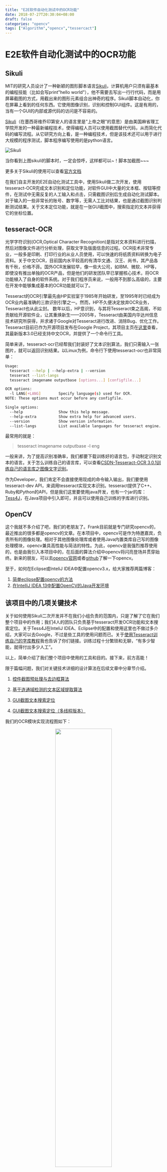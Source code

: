 ```yaml
---
title: "E2E软件自动化测试中的OCR功能"
date: 2018-07-27T20:30:04+08:00
draft: false
categories: "opencv"
tags: ["Algorithm","opencv","tessercact"]
---
```



# E2E软件自动化测试中的OCR功能

## Sikuli

MIT的研究人员设计了一种新颖的图形脚本语言[Sikuli][1]，计算机用户只须有最基本的编程技能（比如会写print"hello world"），他不需要去写出一行行代码，而是用屏幕截图的方式，用截出来的图形元素组合出神奇的程序。Sikuli脚本自动化，你在屏幕上看到的任何东西。它使用图像识别，识别和控制GUI组件。这是有用的，当有一个GUI的内部或源代码的访问是不容易的。

[Sikuli][1]（在墨西哥维乔印第安人的语言里是”上帝之眼”的意思）是由美国麻省理工学院开发的一种最新编程技术，使得编程人员可以使用截图替代代码，从而简化代码的编写流程。从它研究方向上看，是一种编程技术，但是该技术还可以用于进行大规模的程序测试，脚本程序编写使用的是python语言。

![Sikuli][2]

当你看到上图sikuli的脚本时，一定会惊呼，这样都可以~！脚本加截图~~~

更多关于Sikuli的使用可以查看[官方文档][3]

在我们自主开发的E2E自动化测试工具中，使用Sikuli做二次开发，使用tesseract-OCR完成文本识别和定位功能，对软件GUI中大量的文本框、按钮等控件，在测试中无需反复的人工输入和点击，只需截图识别后生成自动化测试脚本。对于输入的一些非常长的账号、数字等，无需人工比对结果，也是通过截图识别判断测试结果。关于文本定位功能，就是在一张GUI截图中，搜索指定的文本并获得它的坐标位置。

## tesseract-OCR

光学字符识别(OCR,Optical Character Recognition)是指对文本资料进行扫描，然后对图像文件进行分析处理，获取文字及版面信息的过程。OCR技术非常专业，一般多是印刷、打印行业的从业人员使用，可以快速的将纸质资料转换为电子资料。关于中文OCR，目前国内水平较高的有清华文通、汉王、尚书，其产品各有千秋，价格不菲。国外OCR发展较早，像一些大公司，如IBM、微软、HP等，即使没有推出单独的OCR产品，但是他们的研发团队早已掌握核心技术，将OCR功能植入了自身的软件系统。对于我们程序员来说，一般用不到那么高级的，主要在开发中能够集成基本的OCR功能就可以了。

Tesseract的OCR引擎最先由HP实验室于1985年开始研发，至1995年时已经成为OCR业内最准确的三款识别引擎之一。然而，HP不久便决定放弃OCR业务，Tesseract也从此尘封。
数年以后，HP意识到，与其将Tesseract束之高阁，不如贡献给开源软件业，让其重焕新生——2005年，Tesseract由美国内华达州信息技术研究所获得，并求诸于Google对Tesseract进行改进、消除Bug、优化工作。
Tesseract目前已作为开源项目发布在Google Project，其项目主页在[这里][4]查看，其最新版本3.0已经支持中文OCR，并提供了一个命令行工具。

简单来讲，tesseract-ocr已经帮我们封装好了文本识别算法，我们只需输入一张图片，就可以返回识别结果。以Linux为例，命令行下使用tesseract-ocr也非常简单：
```bash
Usage:
  tesseract --help | --help-extra | --version
  tesseract --list-langs
  tesseract imagename outputbase [options...] [configfile...]

OCR options:
  -l LANG[+LANG]        Specify language(s) used for OCR.
NOTE: These options must occur before any configfile.

Single options:
  --help                Show this help message.
  --help-extra          Show extra help for advanced users.
  --version             Show version information.
  --list-langs          List available languages for tesseract engine.
```
最常用的就是：

> tesseract imagename outputbase -l eng

一般来讲，为了提高识别准确率，我们都要下载训练好的语言包，手动制定识别文本的语言。关于怎么训练自己的语言库，可以查看[CSDN-Tesseract-OCR 3.0.1训练自己的语言库之图像文字识别][5]。

作为Developer，我们肯定不会直接使用现成的命令输入输出，我们要使用tesseract-dev API，来调用tesseract实现文本识别。tesseract提供了C++、Ruby和Python的API，但是我们这里要使用java开发，也有一个jar的库：[Tess4J][6]，在Java项目中引入即可，并且可以使用自己训练的字库进行识别。

## OpenCV

这个我就不多介绍了吧，我们的老朋友了。Frank目前就是专门研究opencv的，最近推出的很多都是opencv的文章。在本项目中，opencv可是作为特邀嘉宾，负责所有的图像处理。相对于其他图像处理库或者使用Java内置类库自己写的图像处理模块，opencv兼具高性能与简洁的特性。为此，opencv是我强烈推荐使用的，也是由我引入本项目中的，在后面的算法介绍中opencv将闪亮登场并贯穿始终。新来的朋友，可以去[opencv官网][7]或者[github][8]了解一下opencv。

至于，如何在Eclipse或InteliJ IDEA中配置opencv3.x，给大家推荐两篇博客：

1. [简单eclipse配置opencv的方法][9]
2. [在IntelliJ IDEA 13中配置OpenCV的Java开发环境][10]

## 该项目中的几项关键技术

关于如何使用Sikuli二次开发并不在我们小组负责的范围内，只是了解了它在我们整个项目中的作用；我们4人的团队只负责基于tesseract开发OCR功能和文本搜索定位。关于Tess4J在InteliJ IDEA、Eclipse中的配置和使用这里也不做过多介绍，大家可以去Google，不过是些工具的使用问题而已。关于[使用Tesseract训练自己的字库教程][5]我也告诉了你们链接。训练过程十分繁琐和无聊，“有多少智能，就得付出多少人工”。

以上，简单介绍了我们整个项目中使用的工具和目的。接下来，前方高能！

限于篇幅问题，我们对关键技术详细的设计算法在后续文章中分章节介绍。

1. [控件截图预处理与去边框算法][11]

2. [基于连通域检测的文本区域提取算法][12]

3. [GUI截图文本搜索定位][13]

4. [GUI截图文本搜索定位（多线程版本）][14]

我们的OCR模块实现流程图如下：

<div div align="center">
<img src="https://res.cloudinary.com/flhonker/image/upload/githubio/icbc/ocr-process.jpg" width="60%" height="60%">
</div>


[1]:https://de.wikipedia.org/wiki/Sikuli_(Software)
[2]:https://res.cloudinary.com/flhonker/image/upload/v1533435284/githubio/icbc/sikuli_use.jpg
[3]:http://sikulix-2014.readthedocs.io/en/latest/index.html
[4]:https://github.com/tesseract-ocr/tesseract
[5]:https://blog.csdn.net/m0epNwstYk4/article/details/78890681
[6]:http://tess4j.sourceforge.net/
[7]:https://opencv.org/
[8]:https://github.com/opencv
[9]:https://www.cnblogs.com/lyx2018/p/7071241.html
[10]:https://www.cnblogs.com/yezhang/p/4006134.html
[11]:http://frankliu624.me/posts/2018-07-28-alg-%E6%8E%A7%E4%BB%B6%E6%88%AA%E5%9B%BE%E9%A2%84%E5%A4%84%E7%90%86%E4%B8%8E%E5%8E%BB%E8%BE%B9%E6%A1%86%E7%AE%97%E6%B3%95/
[12]:http://frankliu624.me/posts/2018-07-31-alg-%E5%9F%BA%E4%BA%8E%E8%BF%9E%E9%80%9A%E5%9F%9F%E6%A3%80%E6%B5%8B%E7%9A%84%E6%96%87%E6%9C%AC%E5%8C%BA%E5%9F%9F%E6%8F%90%E5%8F%96%E7%AE%97%E6%B3%95/
[13]:http://frankliu624.me/posts/2018-08-14-alg-gui%E6%88%AA%E5%9B%BE%E6%96%87%E6%9C%AC%E6%90%9C%E7%B4%A2%E5%AE%9A%E4%BD%8D/
[14]:http://frankliu624.me/posts/2018-08-16-alg-gui%E6%88%AA%E5%9B%BE%E6%96%87%E6%9C%AC%E6%90%9C%E7%B4%A2%E5%AE%9A%E4%BD%8D%E5%A4%9A%E7%BA%BF%E7%A8%8B/